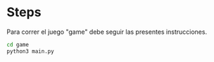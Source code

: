 # Steps

Para correr el juego "game"
debe seguir las presentes
instrucciones.

```sh
cd game
python3 main.py
```
